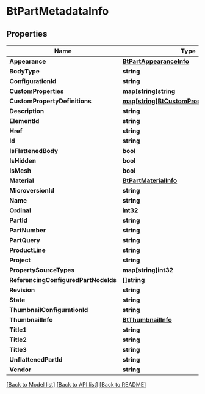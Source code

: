 # BtPartMetadataInfo

## Properties

Name | Type | Description | Notes
------------ | ------------- | ------------- | -------------
**Appearance** | [**BtPartAppearanceInfo**](BTPartAppearanceInfo.md) |  | [optional] 
**BodyType** | **string** |  | [optional] 
**ConfigurationId** | **string** |  | [optional] 
**CustomProperties** | **map[string]string** |  | [optional] 
**CustomPropertyDefinitions** | [**map[string]BtCustomPropertyDefinitionInfo**](BTCustomPropertyDefinitionInfo.md) |  | [optional] 
**Description** | **string** |  | [optional] 
**ElementId** | **string** |  | [optional] 
**Href** | **string** |  | [optional] 
**Id** | **string** |  | [optional] 
**IsFlattenedBody** | **bool** |  | [optional] 
**IsHidden** | **bool** |  | [optional] 
**IsMesh** | **bool** |  | [optional] 
**Material** | [**BtPartMaterialInfo**](BTPartMaterialInfo.md) |  | [optional] 
**MicroversionId** | **string** |  | [optional] 
**Name** | **string** |  | [optional] 
**Ordinal** | **int32** |  | [optional] 
**PartId** | **string** |  | [optional] 
**PartNumber** | **string** |  | [optional] 
**PartQuery** | **string** |  | [optional] 
**ProductLine** | **string** |  | [optional] 
**Project** | **string** |  | [optional] 
**PropertySourceTypes** | **map[string]int32** |  | [optional] 
**ReferencingConfiguredPartNodeIds** | **[]string** |  | [optional] 
**Revision** | **string** |  | [optional] 
**State** | **string** |  | [optional] 
**ThumbnailConfigurationId** | **string** |  | [optional] 
**ThumbnailInfo** | [**BtThumbnailInfo**](BTThumbnailInfo.md) |  | [optional] 
**Title1** | **string** |  | [optional] 
**Title2** | **string** |  | [optional] 
**Title3** | **string** |  | [optional] 
**UnflattenedPartId** | **string** |  | [optional] 
**Vendor** | **string** |  | [optional] 

[[Back to Model list]](../README.md#documentation-for-models) [[Back to API list]](../README.md#documentation-for-api-endpoints) [[Back to README]](../README.md)


